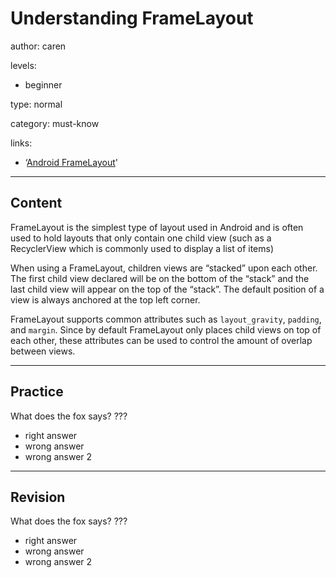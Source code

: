 # Understanding FrameLayout
author: caren

levels:

  - beginner

type: normal

category: must-know

links:

  - ‘[Android FrameLayout](https://developer.android.com/reference/android/widget/FrameLayout.html)'

---
## Content

FrameLayout is the simplest type of layout used in Android and is often used to hold layouts that only contain one child view (such as a RecyclerView which is commonly used to display a list of items)

When using a FrameLayout, children views are “stacked” upon each other. The first child view declared will be on the bottom of the “stack” and the last child view will appear on the top of the “stack”. The default position of a view is always anchored at the top left corner.

FrameLayout supports common attributes such as `layout_gravity`, `padding`, and `margin`. Since by default FrameLayout only places child views on top of each other, these attributes can be used to control the amount of overlap between views.

---
## Practice

What does the fox says?
???

* right answer
* wrong answer
* wrong answer 2

---
## Revision

What does the fox says?
???

* right answer
* wrong answer
* wrong answer 2
